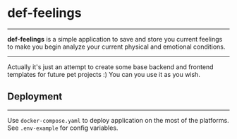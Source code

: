 # def-feelings

---

**def-feelings** is a simple application to save and store you current feelings
to make you begin analyze your current physical and emotional conditions.

---

Actually it's just an attempt to create some base backend and frontend
templates for future pet projects :) You can you use it as you wish.

## Deployment

---

Use `docker-compose.yaml` to deploy application on the most of the platforms.
See `.env-example` for config variables.
